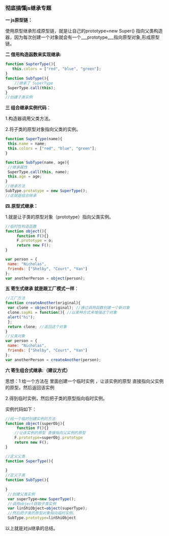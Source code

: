### 彻底搞懂js继承专题

**一 js原型链：**

使用原型继承形成原型链，就是让自己的prototype=new Super() 指向父类构造器，因为每次创建一个对象就会有一个\___prototype\___指向原型对象,形成原型链。

**二 借用构造函数来实现继承:**

```javascript
function SupterType(){
   this.colors = ["red", "blue", "green"];
}
function SubType(){
    //继承了 SuperType 
 SuperType.call(this);
}
//创建子类实例

```

**三 组合继承实例代码**：

 1.构造器调用父类方法。

2.将子类的原型对象指向父类的实例。

```javascript
function SuperType(name){ 
 this.name = name; 
 this.colors = ["red", "blue", "green"]; 
}

function SubType(name, age){ 
 //继承属性
 SuperType.call(this, name); 
 this.age = age; 
}
//继承方法
SubType.prototype = new SuperType();
//这就是组合继承
```

**四.原型式继承：**

1.就是让子类的原型对象（prototype）指向父类实例。

```javascript
//临时性构造函数
function object(){
     function F(){} 
     F.prototype = o; 
     return new F();
}

var person = { 
 name: "Nicholas", 
 friends: ["Shelby", "Court", "Van"] 
}; 
var anotherPerson = object(person);
```

**五 寄生式继承 就是跟工厂模式一样**：

```javascript
//工厂方法
function createAnother(original){ 
 var clone = object(original); //通过调用函数创建一个新对象
 clone.sayHi = function(){ //以某种方式来增强这个对象
 alert("hi"); 
 }; 
 return clone; //返回这个对象
}
//父类对象
var person = { 
 name: "Nicholas", 
 friends: ["Shelby", "Court", "Van"] 
};
var anotherPerson = createAnother(person);
```

**六 寄生组合式继承:（建议方式）**

思想：1 给一个方法在 里面创建一个临时实例 ，让该实例的原型 直接指向父实例的原型，然后返回该实例

2.得到临时实例，然后把子类的原型指向临时实例。

实例代码如下：

```javascript
//给一个临时创建实例的方法
function object(superObj){
     function F(){}
    //让该实例的原型 直接指向父实例的原型
    F.prototype=superObj.prototype
    return new F();
}

//定义父类
function SuperType(){
    
}
//定义子类
function SubType(){
    
}
 //创建父类实例
 var superType=new SuperType();
 //调用object获取子类实例
 var linShiObject=object(superType);
 //然后把子类的原型对象指向临时实例。
 SubType.prototype=linShiObject

```

以上就是对js继承的总结。
